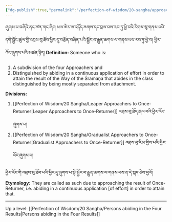 ```yaml
---
{"dg-publish":true,"permalink":"/perfection-of-wisdom/20-sangha/approacher-to-once-returner/"}
---
```


ཞུགས་པ་བཞིའི་ནང་ཚན་གང་ཞིག ཕལ་ཆེར་ལ་འདོད་ཆགས་དང་བྲལ་བས་རབ་ཏུ་ཕྱེ་བའི་རིགས་སུ་གནས་པའི་དགེ་སྦྱོང་ཚུལ་གྱི་འབྲས་བུ་ཐོབ་ཕྱིར་དུ་བརྩོན་བཞིན་པའི་སྦྱོར་བ་རྒྱུན་ཆགས་ལ་གནས་པས་རབ་ཏུ་ཕྱེ་བ། ཕྱིར་འོང་ཞུགས་པའི་མཚན་ཉིད།
**Definition:** Someone who is:
1. A subdivision of the four Approachers and
2. Distinguished by abiding in a continuous application of effort in order to attain the result of the Way of the Śramaṇa that abides in the class distinguished by being mostly separated from attachment.

**Divisions:**
1. [[Perfection of Wisdom/20 Sangha/Leaper Approachers to Once-Returner\|Leaper Approachers to Once-Returner]] འབྲས་བུ་ཐོད་རྒལ་བའི་ཕྱིར་འོང་ཞུགས་པ།
2. [[Perfection of Wisdom/20 Sangha/Gradualist Approachers to Once-Returner\|Gradualist Approachers to Once-Returner]] འབྲས་བུ་རིམ་གྱིས་པའི་ཕྱིར་འོང་ཞུགས་པ།

ཕྱིར་འོང་གི་འབྲས་བུ་ཐོབ་པའི་ཕྱིར་དུ་ཞུགས་པ་སྟེ་སྦྱོར་བ་རྒྱུན་ཆགས་ལ་གནས་པས་ན་དེ་སྐད་ཅེས་བྱའོ།
**Etymology:** They are called as such due to approaching the result of Once-Returner, i.e. abiding in a continuous application [of effort] in order to attain that.



---
Up a level: [[Perfection of Wisdom/20 Sangha/Persons abiding in the Four Results\|Persons abiding in the Four Results]]